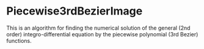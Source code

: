 # Piecewise3rdBezierImage
This is an algorithm for finding the numerical solution of the general (2nd order) integro-differential equation by the piecewise polynomial (3rd Bezier) functions.
